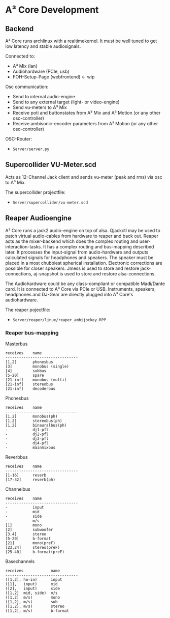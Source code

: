 # A³ Core Development
## Backend
A³ Core runs archlinux with a realtimekernel. It must be well tuned to get low latency and stable audiosignals.

Connected to:
- A³ Mix (lan)
- Audiohardware (PCIe, usb)
- FOH-Setup-Page (webfrontend) <- wip

Osc communication:
- Send to internal audio-engine
- Send to any external target (light- or video-engine)
- Send vu-meters to A³ Mix
- Receive poti and buttonstates from A³ Mix and A³ Motion (or any other osc-controller)
- Receive ambisonic-encoder parameters from A³ Motion (or any other osc-controller)

OSC-Router:
- ```Server/server.py```

## Supercollider VU-Meter.scd
Acts as 12-Channel Jack client and sends vu-meter (peak and rms) via osc to A³ Mix.

The supercollider projectfile:
- ```Server/supercollider/vu-meter.scd```

## Reaper Audioengine
A³ Core runs a jack2 audio-engine on top of alsa. Qjackctl may be used to patch virtual audio-cables from hardware to reaper and back out. Reaper acts as the mixer-backend which does the complex routing and user-interaction-tasks. It has a complex routing and bus-mapping described later. It processes the input-signal from audio-hardware and outputs calculated signals for headphones and speakers. The speaker must be placed in a most chubbiest spherical installation. Electronic corrections are possible for closer speakers.
Jmess is used to store and restore jack-connections, aj-snapshot is used to store and restore alsa-connections.

The Audiohardware could be any class-compliant or compatible Madi/Dante card. It is connected to A³ Core via PCIe or USB. Instruments, speakers, headphones and DJ-Gear are directly plugged into A³ Core's audiohardware.

The reaper pojectfile:
- ```Server/reaper/linux/reaper_ambijockey.RPP```

### Reaper bus-mapping
Masterbus
```
receives    name                
--------------------------------
[1,2]       phonesbus           
[3]         monobus (single)    
[4]         subbus              
[5-20]      spare               
[21-inf]    monobus (multi)     
[21-inf]    stereobus           
[21-inf]    decoderbus          
```
Phonesbus
```
receives    name                
--------------------------------
[1,2]       monobus(ph)         
[1,2]       stereobus(ph)       
[1,2]       binauralbus(ph)     
-           dj1-pfl
-           dj2-pfl
-           dj3-pfl
-           dj4-pfl
-           mainmixbus
```
Reverbbus
```
receives    name                
--------------------------------
[1-16]      reverb              
[17-32]     reverb(ph)          
```
Channelbus
```
receives    name                
--------------------------------
-           input
-           mid
-           side
-           m/s
[1]         mono                
[2]         subwoofer           
[3,4]       stereo              
[5-20]      b-format            
[21]        mono(preF)          
[23,24]     stereo(preF)        
[25-40]     b-format(preF)      
```
Basechannels
```
receives    		name                
--------------------------------
([1,2], hw-in)     	input       
([1],   input)     	mid         
([2],   input)     	side        
([1,2]  mid, side) 	m/s         
([1,2]  m/s)       	mono        
([1,2], m/s)       	sub   
([1,2], m/s)       	stereo      
([1,2], m/s)       	b-format    
```